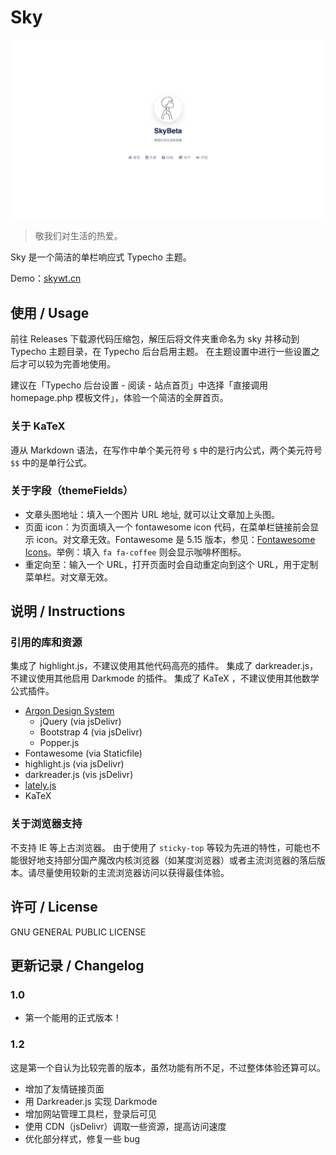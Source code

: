 # Sky

![screenshot.png](./screenshot.png)

> 敬我们对生活的热爱。

Sky 是一个简洁的单栏响应式 Typecho 主题。

Demo：[skywt.cn](https://skywt.cn/)

## 使用 / Usage

前往 Releases 下载源代码压缩包，解压后将文件夹重命名为 sky 并移动到 Typecho 主题目录，在 Typecho 后台启用主题。
在主题设置中进行一些设置之后才可以较为完善地使用。

建议在「Typecho 后台设置 - 阅读 - 站点首页」中选择「直接调用 homepage.php 模板文件」，体验一个简洁的全屏首页。

### 关于 KaTeX

遵从 Markdown 语法，在写作中单个美元符号 `$` 中的是行内公式，两个美元符号 `$$` 中的是单行公式。

### 关于字段（themeFields）

- 文章头图地址：填入一个图片 URL 地址, 就可以让文章加上头图。
- 页面 icon：为页面填入一个 fontawesome icon 代码，在菜单栏链接前会显示 icon。对文章无效。Fontawesome 是 5.15 版本，参见：[Fontawesome Icons](https://fontawesome.com/v5.15/icons)。举例：填入 `fa fa-coffee` 则会显示咖啡杯图标。
- 重定向至：输入一个 URL，打开页面时会自动重定向到这个 URL，用于定制菜单栏。对文章无效。

## 说明 / Instructions

### 引用的库和资源

集成了 highlight.js，不建议使用其他代码高亮的插件。
集成了 darkreader.js，不建议使用其他启用 Darkmode 的插件。
集成了 KaTeX ，不建议使用其他数学公式插件。

- [Argon Design System](https://demos.creative-tim.com/argon-design-system/index.html)
  - jQuery (via jsDelivr)
  - Bootstrap 4 (via jsDelivr)
  - Popper.js
- Fontawesome (via Staticfile)
- highlight.js (via jsDelivr)
- darkreader.js (vis jsDelivr)
- [lately.js](https://github.com/Tokinx/lately)
- KaTeX

### 关于浏览器支持

不支持 IE 等上古浏览器。
由于使用了 `sticky-top` 等较为先进的特性，可能也不能很好地支持部分国产魔改内核浏览器（如某度浏览器）或者主流浏览器的落后版本。请尽量使用较新的主流浏览器访问以获得最佳体验。

## 许可 / License

GNU GENERAL PUBLIC LICENSE

## 更新记录 / Changelog

### 1.0

- 第一个能用的正式版本！

### 1.2

这是第一个自认为比较完善的版本，虽然功能有所不足，不过整体体验还算可以。

- 增加了友情链接页面
- 用 Darkreader.js 实现 Darkmode
- 增加网站管理工具栏，登录后可见
- 使用 CDN（jsDelivr）调取一些资源，提高访问速度
- 优化部分样式，修复一些 bug
